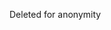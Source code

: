 Deleted for anonymity
<!---
# NN-kNN
Update: Now we separate the functionality of the original backup_of_nnknn.ipynb into multiple files, some are in .py files. The main entry point is nnknn.ipynb.

This is for better modularity and organization. It is also easier to extend and build upon. You can still refer to old backup_of_nnknn.ipynb files to learn about the model (which is probably easier since everything is in one file).

# old NN-kNN
The notebook backup_of_nnknn.ipynb provides an example of how to use our code. Once you run the code once, you should understand the workflow. The code can be run on google colab or your own computer (if you copy everything to your own colab, notice there are dependencies so you need to copy the whole project, not just the ipynb).

To run the code, you need to run the file in this order:

Run the section "Setup"
Run "NCA and LMNN setup", if you don't want to use NCA or LMNN, you can skip this step.
Run "Data Sets", choose dataset_name, this will determine the dataset to experiment on. The code for data set preprocessing is in the folder "dataset"
If your data set is a classification data set, run "Classification with NNKNN"
If your data set is a regression data set, run "Regression with NNKNN"
This should be the essentials.

You may run "Results Interpretation" to see how to interpret the model or results. 

The section "Sanity Check" provides a standard neural network so you can compare that with NN-kNN.

Some notes:

Each data set requires more or less a different configuration of parameters. This is currently stored in a config file and handled by the line
```
cfg = conf_file['dataset'][dataset_name]
```
The current config should be relatively good, feel free to tweak it

nnknn.ipynb provides an example of the workflow. The actual code for nn-knn is in the folder "model". If you intend to build and expand your own nnknn model, you can copy the folder "model" and use the nnknn.ipynb as a guide only.
-->

